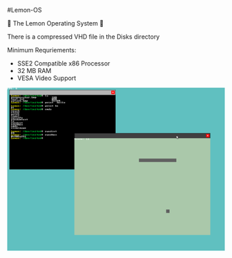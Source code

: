 #Lemon-OS

:lemon: The Lemon Operating System :lemon:

There is a compressed VHD file in the Disks directory

Minimum Requriements:
 * SSE2 Compatible x86 Processor
 * 32 MB RAM
 * VESA Video Support

 ![Screenshot1](screenshot.png)